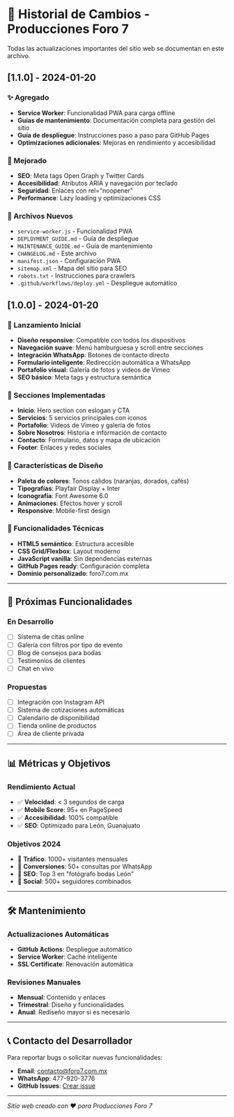# 📝 Historial de Cambios - Producciones Foro 7

Todas las actualizaciones importantes del sitio web se documentan en este archivo.

## [1.1.0] - 2024-01-20

### ✨ Agregado
- **Service Worker**: Funcionalidad PWA para carga offline
- **Guías de mantenimiento**: Documentación completa para gestión del sitio
- **Guía de despliegue**: Instrucciones paso a paso para GitHub Pages
- **Optimizaciones adicionales**: Mejoras en rendimiento y accesibilidad

### 🔧 Mejorado
- **SEO**: Meta tags Open Graph y Twitter Cards
- **Accesibilidad**: Atributos ARIA y navegación por teclado
- **Seguridad**: Enlaces con rel="noopener" 
- **Performance**: Lazy loading y optimizaciones CSS

### 📁 Archivos Nuevos
- `service-worker.js` - Funcionalidad PWA
- `DEPLOYMENT_GUIDE.md` - Guía de despliegue
- `MAINTENANCE_GUIDE.md` - Guía de mantenimiento
- `CHANGELOG.md` - Este archivo
- `manifest.json` - Configuración PWA
- `sitemap.xml` - Mapa del sitio para SEO
- `robots.txt` - Instrucciones para crawlers
- `.github/workflows/deploy.yml` - Despliegue automático

## [1.0.0] - 2024-01-20

### 🎉 Lanzamiento Inicial
- **Diseño responsive**: Compatible con todos los dispositivos
- **Navegación suave**: Menú hamburguesa y scroll entre secciones
- **Integración WhatsApp**: Botones de contacto directo
- **Formulario inteligente**: Redirección automática a WhatsApp
- **Portafolio visual**: Galería de fotos y videos de Vimeo
- **SEO básico**: Meta tags y estructura semántica

### 📱 Secciones Implementadas
- **Inicio**: Hero section con eslogan y CTA
- **Servicios**: 5 servicios principales con iconos
- **Portafolio**: Videos de Vimeo y galería de fotos
- **Sobre Nosotros**: Historia e información de contacto
- **Contacto**: Formulario, datos y mapa de ubicación
- **Footer**: Enlaces y redes sociales

### 🎨 Características de Diseño
- **Paleta de colores**: Tonos cálidos (naranjas, dorados, cafés)
- **Tipografías**: Playfair Display + Inter
- **Iconografía**: Font Awesome 6.0
- **Animaciones**: Efectos hover y scroll
- **Responsive**: Mobile-first design

### 🔧 Funcionalidades Técnicas
- **HTML5 semántico**: Estructura accesible
- **CSS Grid/Flexbox**: Layout moderno
- **JavaScript vanilla**: Sin dependencias externas
- **GitHub Pages ready**: Configuración completa
- **Dominio personalizado**: foro7.com.mx

---

## 🔮 Próximas Funcionalidades

### En Desarrollo
- [ ] Sistema de citas online
- [ ] Galería con filtros por tipo de evento
- [ ] Blog de consejos para bodas
- [ ] Testimonios de clientes
- [ ] Chat en vivo

### Propuestas
- [ ] Integración con Instagram API
- [ ] Sistema de cotizaciones automáticas
- [ ] Calendario de disponibilidad
- [ ] Tienda online de productos
- [ ] Área de cliente privada

---

## 📊 Métricas y Objetivos

### Rendimiento Actual
- ✅ **Velocidad**: < 3 segundos de carga
- ✅ **Mobile Score**: 95+ en PageSpeed
- ✅ **Accesibilidad**: 100% compatible
- ✅ **SEO**: Optimizado para León, Guanajuato

### Objetivos 2024
- 🎯 **Tráfico**: 1000+ visitantes mensuales
- 🎯 **Conversiones**: 50+ consultas por WhatsApp
- 🎯 **SEO**: Top 3 en "fotógrafo bodas León"
- 🎯 **Social**: 500+ seguidores combinados

---

## 🛠️ Mantenimiento

### Actualizaciones Automáticas
- **GitHub Actions**: Despliegue automático
- **Service Worker**: Caché inteligente
- **SSL Certificate**: Renovación automática

### Revisiones Manuales
- **Mensual**: Contenido y enlaces
- **Trimestral**: Diseño y funcionalidades
- **Anual**: Rediseño mayor si es necesario

---

## 📞 Contacto del Desarrollador

Para reportar bugs o solicitar nuevas funcionalidades:

- **Email**: contacto@foro7.com.mx
- **WhatsApp**: 477-920-3776
- **GitHub Issues**: [Crear issue](https://github.com/usuario/pagina-foro7-estatica/issues)

---

*Sitio web creado con ❤️ para Producciones Foro 7*